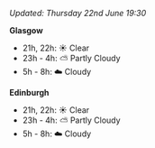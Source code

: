 *Updated: Thursday 22nd June 19:30*

**Glasgow**

* 21h, 22h: :sunny: Clear
* 23h - 4h: :partly_sunny: Partly Cloudy
* 5h - 8h: :cloud: Cloudy

**Edinburgh**

* 21h, 22h: :sunny: Clear
* 23h - 4h: :partly_sunny: Partly Cloudy
* 5h - 8h: :cloud: Cloudy
